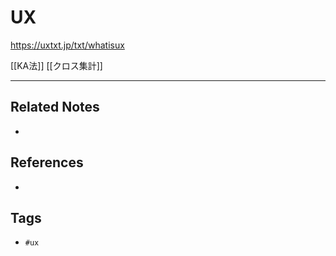 # UX
https://uxtxt.jp/txt/whatisux

[[KA法]]
[[クロス集計]]

---
## Related Notes
- 

## References
- 

## Tags
- `#ux` 